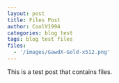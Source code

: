 ```yaml
---
layout: post
title: Files Post
author: CoolV1994
categories: blog test
tags: blog test files
files:
  - '/images/GawdX-Gold-x512.png'
---
```


This is a test post that contains files.
